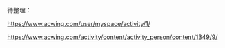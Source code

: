 待整理：

https://www.acwing.com/user/myspace/activity/1/

https://www.acwing.com/activity/content/activity_person/content/1349/9/

